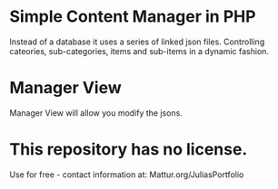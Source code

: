 # Simple Content Manager in PHP

Instead of a database it uses a series of linked json files. Controlling cateories, sub-categories, items and sub-items in a dynamic fashion. 

# Manager View 
Manager View will allow you modify the jsons.

# This repository has no license. 
Use for free - contact information at: Mattur.org/JuliasPortfolio
